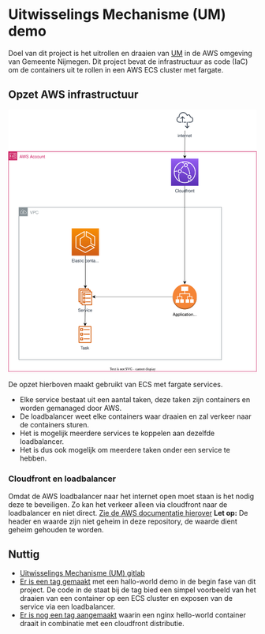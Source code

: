 # Uitwisselings Mechanisme (UM) demo

Doel van dit project is het uitrollen en draaien van [UM](https://gitlab.com/vng-realisatie/um-pilot) in de AWS omgeving van Gemeente Nijmegen.
Dit project bevat de infrastructuur as code (IaC) om de containers uit te rollen in een AWS ECS cluster met fargate.


## Opzet AWS infrastructuur

![architectuur](./docs/architectuur.drawio.svg)

De opzet hierboven maakt gebruikt van ECS met fargate services. 
- Elke service bestaat uit een aantal taken, deze taken zijn containers en worden gemanaged door AWS. 
- De loadbalancer weet elke containers waar draaien en zal verkeer naar de containers sturen. 
- Het is mogelijk meerdere services te koppelen aan dezelfde loadbalancer. 
- Het is dus ook mogelijk om meerdere taken onder een service te hebben. 

### Cloudfront en loadbalancer
Omdat de AWS loadbalancer naar het internet open moet staan is het nodig deze te beveiligen.
Zo kan het verkeer alleen via cloudfront naar de loadbalancer en niet direct.
[Zie de AWS documentatie hierover](https://docs.aws.amazon.com/AmazonCloudFront/latest/DeveloperGuide/restrict-access-to-load-balancer.html)
**Let op:** De header en waarde zijn niet geheim in deze repository, de waarde dient geheim gehouden te worden.

## Nuttig
- [Uitwisselings Mechanisme (UM) gitlab](https://gitlab.com/vng-realisatie/um-pilot)
- [Er is een tag gemaakt](https://github.com/GemeenteNijmegen/um-demo/releases/tag/hello-world-container) met een hallo-world demo in de begin fase van dit project. De code in de staat bij de tag bied een simpel voorbeeld van het draaien van een container op een ECS cluster en exposen van de service via een loadbalancer.
- [Er is nog een tag aangemaakt]() waarin een nginx hello-world container draait in combinatie met een cloudfront distributie. 